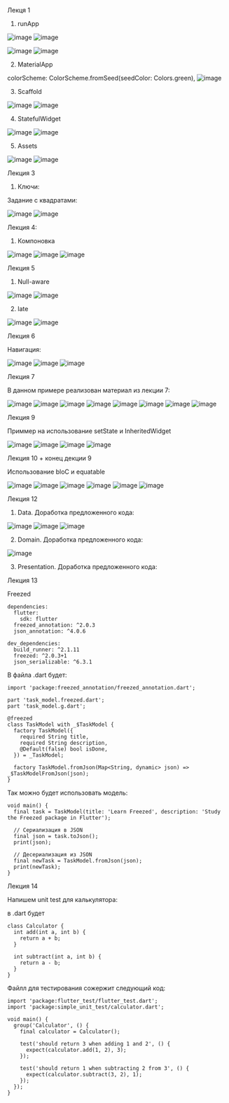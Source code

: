 Лекця 1

1. runApp

![image](https://github.com/user-attachments/assets/5618e667-208f-4c9d-8413-660dcfc32c44)
![image](https://github.com/user-attachments/assets/decb0f51-0932-4a0a-bcbd-42490282b388)

![image](https://github.com/user-attachments/assets/0ce9300b-e79e-48bc-b055-711720c4c104)
![image](https://github.com/user-attachments/assets/f307861c-e9c2-471f-b830-806fefb4e29b)

2. MaterialApp

colorScheme: ColorScheme.fromSeed(seedColor: Colors.green),
![image](https://github.com/user-attachments/assets/e097c08e-fb45-4963-86ec-c723fc17b707)

3. Scaffold

![image](https://github.com/user-attachments/assets/5bd21b5c-695d-41b6-a42a-08be64b236e2)
![image](https://github.com/user-attachments/assets/ddae7573-a764-4b2b-81f1-bc629c807d56)

4. StatefulWidget

![image](https://github.com/user-attachments/assets/96536f77-cb7e-4d91-98fb-909153612454)
![image](https://github.com/user-attachments/assets/4f1ecdd3-6307-4a00-9e93-4ff5c962cde0)

5. Assets

![image](https://github.com/user-attachments/assets/cfa34d2b-15ed-412e-804f-d7bb999cdd49)
![image](https://github.com/user-attachments/assets/59682c9b-f3e0-4648-a889-c5c76dd1af47)

Лекция 3

1. Ключи:

Задание с квадратами: 

![image](https://github.com/user-attachments/assets/23d93066-0709-42ae-8bab-9d9b4b08b9dd)
![image](https://github.com/user-attachments/assets/deb33770-b1a1-413e-ac52-5b2bd5dd0221)

Лекция 4: 

1. Компоновка

![image](https://github.com/user-attachments/assets/95f7b8c1-8008-4cea-b230-340e7a9244a2)
![image](https://github.com/user-attachments/assets/30260b9e-fcee-444d-9fed-4675f567ec80)
![image](https://github.com/user-attachments/assets/39a9c58a-6adc-49b3-b066-a7afbc0d281c)

Лекция 5

1. Null-aware

![image](https://github.com/user-attachments/assets/bca22120-bde4-442b-af42-a210b53361ae)
![image](https://github.com/user-attachments/assets/2e0486b7-bdd5-44e5-986f-beb61e624009)

2. late

![image](https://github.com/user-attachments/assets/d6b52d67-7fcd-45bd-938e-1f7d6a74595a)
![image](https://github.com/user-attachments/assets/3da1c70b-c0f2-4fcc-81c8-454200cb2137)

Лекция 6

Навигация:

![image](https://github.com/user-attachments/assets/a1e3dc91-6334-493d-8380-b80632e5eb97)
![image](https://github.com/user-attachments/assets/0abb9f3f-ec08-474a-a5f9-13fa0a6e2297)
![image](https://github.com/user-attachments/assets/667a289d-ecd0-48b0-a78b-210766e3f39a)

Лекция 7

В данном примере реализован материал из лекции 7:

![image](https://github.com/user-attachments/assets/d51a98b0-2c24-43dc-99d5-8b859054d18a)
![image](https://github.com/user-attachments/assets/5ef2b694-c5c4-48e1-b88b-9f0fe8ba94a0)
![image](https://github.com/user-attachments/assets/f17779a2-8d5a-42ce-b8a3-76ed5e226171)
![image](https://github.com/user-attachments/assets/2f5d97fd-330c-4c41-99ac-82910a44db32)
![image](https://github.com/user-attachments/assets/06a7eb03-d03e-45ff-a46d-02668c16ec64)
![image](https://github.com/user-attachments/assets/660ded04-c1f3-4a2d-8279-350044df8e07)
![image](https://github.com/user-attachments/assets/b4bd9bfe-368c-449e-b82c-a8a2a2c376dc)
![image](https://github.com/user-attachments/assets/ae450831-de41-4d7b-a5f6-e607b3223e78)

Лекция 9

Приммер на использование setState и InheritedWidget

![image](https://github.com/user-attachments/assets/4b182946-3b8f-44b8-912d-213a5ff22d06)
![image](https://github.com/user-attachments/assets/b57d4d63-a515-4cc2-9ee5-ea54df3e1711)
![image](https://github.com/user-attachments/assets/e688a269-96e5-4edd-a9cb-355ae9c7f428)
![image](https://github.com/user-attachments/assets/0a2d12bc-42ea-43f9-a23a-52ce3a37a352)

Лекция 10 + конец декции 9

Использование bloC и equatable

![image](https://github.com/user-attachments/assets/fc13c14c-9c8a-4815-90c2-39be68e8222d)
![image](https://github.com/user-attachments/assets/1b43c99f-49ac-4a76-a1e1-bd36130913af)
![image](https://github.com/user-attachments/assets/55b53ee1-1dc0-42d8-a192-7da46e5906cf)
![image](https://github.com/user-attachments/assets/9642f5e5-42c5-457a-99c5-889e75aafde6)
![image](https://github.com/user-attachments/assets/261ee0d9-304b-4338-889a-c73df0d5e97c)
![image](https://github.com/user-attachments/assets/6f242178-035e-4e8a-aae3-da56e5ccb16f)

Лекция 12

1. Data. Доработка предложенного кода:

![image](https://github.com/user-attachments/assets/cdcdee5e-7a3a-494c-a7d3-6c5e2b5f8f79)
![image](https://github.com/user-attachments/assets/078824f7-3a9c-431b-b86a-bd1358261c8b)
![image](https://github.com/user-attachments/assets/8d363d05-cbb1-4138-95f1-3c35f1acb811)

2. Domain. Доработка предложенного кода:

![image](https://github.com/user-attachments/assets/9836f041-1368-4834-a351-993d7537a2ba)

3. Presentation. Доработка предложенного кода:

Лекция 13

Freezed
```
dependencies:
  flutter:
    sdk: flutter
  freezed_annotation: ^2.0.3
  json_annotation: ^4.0.6

dev_dependencies:
  build_runner: ^2.1.11
  freezed: ^2.0.3+1
  json_serializable: ^6.3.1
```

В файла .dart будет:
```
import 'package:freezed_annotation/freezed_annotation.dart';

part 'task_model.freezed.dart';
part 'task_model.g.dart';

@freezed
class TaskModel with _$TaskModel {
  factory TaskModel({
    required String title,
    required String description,
    @Default(false) bool isDone,
  }) = _TaskModel;

  factory TaskModel.fromJson(Map<String, dynamic> json) => _$TaskModelFromJson(json);
}
```
Так можно  будет использовать модель:
```
void main() {
  final task = TaskModel(title: 'Learn Freezed', description: 'Study the Freezed package in Flutter');

  // Сериализация в JSON
  final json = task.toJson();
  print(json);

  // Десериализация из JSON
  final newTask = TaskModel.fromJson(json);
  print(newTask);
}
```

Лекция 14

Напишем unit test для калькулятора:

в .dart будет
```
class Calculator {
  int add(int a, int b) {
    return a + b;
  }

  int subtract(int a, int b) {
    return a - b;
  }
}
```

Файлл для тестирования сожержит следующий код:
```
import 'package:flutter_test/flutter_test.dart';
import 'package:simple_unit_test/calculator.dart';

void main() {
  group('Calculator', () {
    final calculator = Calculator();

    test('should return 3 when adding 1 and 2', () {
      expect(calculator.add(1, 2), 3);
    });

    test('should return 1 when subtracting 2 from 3', () {
      expect(calculator.subtract(3, 2), 1);
    });
  });
}
```

